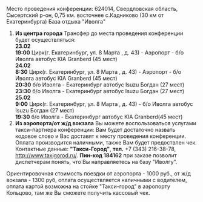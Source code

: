 Место проведения конференции: 624014, Свердловская область, Сысертский р-он, 0,75 км. восточнее с.Кадниково (30 км от Екатеринбурга)
База отдыха "Иволга"

1. **Из центра города**
Трансфер до места проведения конференции будет осуществляться:  
    **­23.02**		
        **19:00** Цирк(г. Екатеринбург,  ул. 8 Марта , д. 43) - Аэропорт - б/о Иволга автобус KIA Granberd (45 мест)   
    **24.02**	
        **8:30** Цирк(г. Екатеринбург,  ул. 8 Марта , д. 43) - Аэропорт -  б/о Иволга автобус KIA Granberd (45 мест)    
        **20:30** б/о Иволга - Екатеринбург автобус Isuzu Богдан (27 мест)  
        **23:30** б/о Иволга - Екатеринбург автобус Isuzu Богдан (27 мест)  
     **25.02**	
        **9:00** Цирк(г. Екатеринбург,  ул. 8 Марта , д. 43) - б/о Иволга автобус Isuzu Богдан (27 мест)	
        **19:30** б/о Иволга - Екатеринбург автобус KIA Granberd(45 мест)  
2. **Из аэропорта/от ж/д вокзала**
Вы можете воспользоваться услугами такси-партнера конференции: Вам будет достаточно назвать кодовое слово и Вас доставят к месту проведения конференции. Оплата производится наличными, также Вам будет предоствлен чек.
Контактные данные: **"Такси-Город"**, **тел.** +7 (343) 216-38-78, http://www.taxigorod.ru/. **Пин-код 184162** при заказе позволит  диспетчерам понять, что Вы направляетесь на базу "Иволгу". 

Ориентировочная стоимость поездки от аэропорта - 1000 руб., от ж/д вокзала - 1300  руб, оплата осуществляется наличными с водителем, оплата картой возможна на стойке "Такси-город" в аэропорту Кольцово, там же Вы сможете получить кассовый чек.
